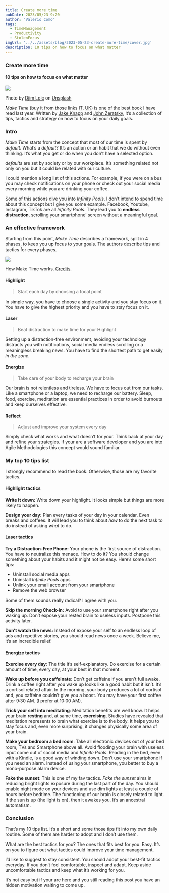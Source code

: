 ```yaml
---
title: Create more time
pubDate: 2023/05/23 9:20
author: "Valerio Como"
tags:
  - TimeManagement
  - Productivity
  - StolenFocus
imgUrl: '../../assets/blog/2023-05-23-create-more-time/cover.jpg'
description: 10 tips on how to focus on what matter
---
```


### Create more time

#### 10 tips on how to focus on what matter

![](https://cdn-images-1.medium.com/max/800/0*r4OiXeQC02TQykmo)

Photo by [Djim Loic](https://unsplash.com/@loic?utm_source=medium&utm_medium=referral) on [Unsplash](https://unsplash.com?utm_source=medium&utm_medium=referral)

*Make Time* (buy it from those links [IT](https://amzn.to/41TkX3s), [UK](https://amzn.to/41TmrL4)) is one of the best book I have read last year. Written by [Jake Knapp](https://medium.com/u/f230699aec44) and [John Zeratsky](https://medium.com/u/ed1df3d97a1b), it’s a collection of tips, tactics and strategy on how to focus on your daily goals.

### Intro

*Make Time* starts from the concept that most of our time is spent by *default*. What’s a *default*? It’s an action or an habit that we do without even thinking. It’s what you get or do when you don’t have a selected option.

*defaults* are set by society or by our workplace. It’s something related not only on you but it could be related with our culture.

I could mention a long list of this actions. For example, if you were on a bus you may check notifications on your phone or check out your social media every morning while you are drinking your coffee.

Some of this actions dive you into *Infinity Pools*. I don’t intend to spend time about this concept but I give you some example. Facebook, Youtube, Instagram, TikTok are all *Infinity Pools*. They lead you to **endless distraction**, scrolling your smartphone’ screen without a meaningful goal.

### An effective framework

Starting from this point, *Make Time* describes a framework, split in 4 phases, to keep you up focus to your goals. The authors describe tips and tactics for every phases.

![](https://cdn-images-1.medium.com/max/800/0*DIlYf2vhuowVrFAX.png)

How Make Time works. [Credits](https://maketime.blog/).

#### Highlight

> Start each day by choosing a focal point

In simple way, you have to choose a single activity and you stay focus on it. You have to give the highest priority and you have to stay focus on it.

#### Laser

> Beat distraction to make time for your Highlight

Setting up a distraction-free environment, avoiding your technology distracts you with notifications, social media endless scrolling or a meaningless breaking news. You have to find the shortest path to get easily *in the zone*.

#### Energize

> Take care of your body to recharge your brain

Our brain is not relentless and tireless. We have to focus out from our tasks. Like a smartphone or a laptop, we need to recharge our battery. Sleep, food, exercise, meditation are essential practices in order to avoid burnouts and keep ourselves effective.

#### Reflect

> Adjust and improve your system every day

Simply check what works and what doesn’t for your. Think back at your day and refine your strategies. If your are a software developer and you are into Agile Methodologies this concept would sound familiar.

### My top 10 tips list

I strongly recommend to read the book. Otherwise, those are my favorite tactics.

#### Highlight tactics

**Write It down:** Write down your highlight. It looks simple but things are more likely to happen.

**Design your day:** Plan every tasks of your day in your calendar. Even breaks and coffees. It will lead you to think about *how* to do the next task to do instead of asking *what* to do.

#### Laser tactics

**Try a Distraction-Free Phone:** Your phone is the first source of distraction. You have to neutralize this menace. How to do it? You should change something about your habits and it might not be easy. Here’s some short tips:

* Uninstall social media apps
* Uninstall *Infinite Pools* apps
* Unlink your email account from your smartphone
* Remove the web browser

Some of them sounds really radical? I agree with you.

**Skip the morning Check-in:** Avoid to use your smartphone right after you waking up. Don’t expose your rested brain to useless inputs. Postpone this activity later.

**Don’t watch the news:** Instead of expose your self to an endless loop of ads and repetitive stories, you should read news once a week. Believe me, it’s an incredible relief.

#### Energize tactics

**Exercise every day**: The title it’s self-explanatory. Do exercise for a certain amount of time, every day, at your best in that moment.

**Wake up before you caffeinate**: Don’t get caffeine if you aren’t full awake. Drink a coffee right after you wake up looks like a good habit but it isn’t. It’s a cortisol related affair. In the morning, your body produces a lot of cortisol and, you caffeine couldn’t give you a boost. You may have your first coffee after 9:30 AM. (I prefer at 10:00 AM).

**Trick your self into meditating**: Meditation benefits are well know. It helps your brain **resting** and, at same time, **exercising**. Studies have revealed that meditation represents to brain what exercise is to the body. It helps you to stay focus and, even more surprising, it changes physically some area of your brain.

**Make your bedroom a bed room**: Take all electronic devices out of your bed room, TVs and Smartphone above all. Avoid flooding your brain with useless input come out of social media and *Infinite Pools*. Reading in the bed, even with a Kindle, is a good way of winding down. Don’t use your smartphone if you need an alarm. Instead of using your smartphone, you better to buy a mono-purpose alarm device.

**Fake the sunset**: This is one of my fav tactics. *Fake the sunset* aims in reducing bright lights exposure during the last part of the day. You should enable night mode on your devices and use dim lights at least a couple of hours before bedtime. The functioning of our brain is closely related to light. If the sun is up (the light is on), then it awakes you. It’s an ancestral automatism.

### Conclusion

That’s my 10 tips list. It’s a short and some those tips fit into my own daily routine. Some of them are harder to adopt and I don’t use them.

What are the best tactics for you? The ones that fits best for you. Easy. It’s on you to figure out what tactics could improve your time management.

I’d like to suggest to stay consistent. You should adopt your best-fit tactics everyday. If you don’t feel comfortable, inspect and adapt. Keep aside uncomfortable tactics and keep what it’s working for you.

It’s not easy but if your are here and you still reading this post you have an hidden motivation waiting to come up.